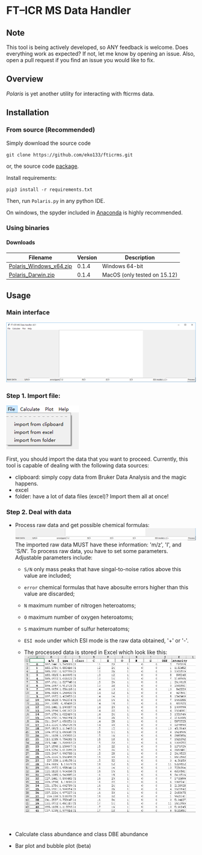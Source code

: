 # FT–ICR MS Data Handler



## Note

This tool is being actively developed, so ANY feedback is welcome. Does everything work as expected? If not, let me know by opening an issue. Also, open a pull request if you find an issue you would like to fix. 



## Overview

*Polaris* is yet another utility for interacting with fticrms data.


## Installation

### From source (Recommended)

Simply download the source code 

```
git clone https://github.com/eko133/fticrms.git
```

or, the source code [package](https://github.com/eko133/fticrms/releases).

Install requirements:

```
pip3 install -r requirements.txt
```
Then, run `Polaris.py` in any python IDE.

On windows, the spyder included in [Anaconda](https://anaconda.org/) is highly recommended.



### Using binaries

#### Downloads



| **Filename**                                                 | **Version** | **Description** |
| ------------------------------------------------------------ | ----------- | --------------- |
| [Polaris_Windows_x64.zip](https://github.com/sliuweimin/polaris/releases/download/0.1.4/Polaris_Windows_x64.zip) | 0.1.4       | Windows 64-bit  |
| [Polaris_Darwin.zip](https://github.com/sliuweimin/polaris/releases/download/0.1.4/Polaris_Darwin.zip) | 0.1.4 | MacOS (only tested on 15.12) |

## Usage

### Main interface

![](source/main_interface.png)



### Step 1. Import file:

![](source/import_file.png)

First, you should import the data that you want to proceed. Currently, this tool is capable of dealing with the following data sources:

- clipboard: simply copy data from Bruker Data Analysis and the magic happens.
- excel
- folder: have a lot of data files (excel)? Import them all at once!



### Step 2. Deal with data

- Process raw data and get possible chemical formulas: ![](source/raw_data.png)The imported raw data MUST have these information: 'm/z', 'I', and 'S/N'. To process raw data, you have to set some parameters. Adjustable parameters include: 

  - `S/N` only mass peaks that have singal-to-noise ratios above this value are included;

  - `error` chemical formulas that have abosulte errors higher than this value are discarded;

  - `N` maximum number of nitrogen heteroatoms;

  - `O` maximum number of oxygen heteroatoms;

  - `S` maximum number of sulfur heteroatoms;

  - `ESI mode` under which ESI mode is the raw data obtained, '+' or '-'.

  - The processed data is stored in Excel which look like this:![](source/pro_data.png)

    ​


- Calculate class abundance and class DBE abundance
- Bar plot and bubble plot (beta) 

